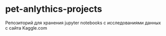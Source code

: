# pet-anlythics-projects
Репозиторий для хранения jupyter notebooks с исследованиями данных с сайта Kaggle.com 
